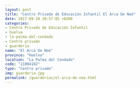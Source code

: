 ```yaml
---
layout: post
title: "Centro Privado de Educación Infantil El Arca De Noé"
date: 2017-09-20 20:57:05 +0200
categories:
- Centro Privado de Educación Infantil
- huelva
- la-palma-del-condado
- Centro privado
- guarderia
name: "El Arca De Noé"
province: "Huelva"
location: "La Palma del Condado"
code: "21004182"
type: "Centro privado"
img: guarderia.jpg
permalink: /guarderias/el-arca-de-noe.html
---
```

